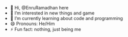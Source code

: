 - 👋 Hi, @EnruRamadhan here
- 👀 I’m interested in new things and game
- 🌱 I’m currently learning about code and programming
- 😄 Pronouns: He/Him
- ⚡ Fun fact: nothing, just being me
<!---
EnruRamadhan/EnruRamadhan is a ✨ special ✨ repository because its `README.md` (this file) appears on your GitHub profile.
You can click the Preview link to take a look at your changes.
--->
